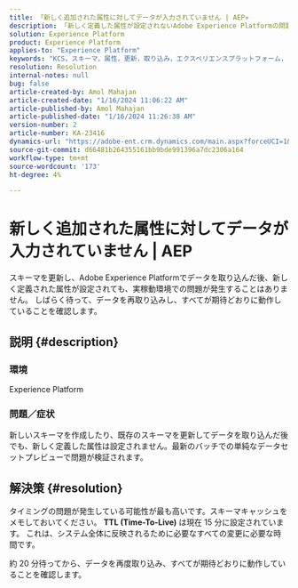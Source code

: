 ```yaml
---
title: 「新しく追加された属性に対してデータが入力されていません | AEP»
description: 「新しく定義した属性が設定されないAdobe Experience Platformの問題を修正する方法を説明します。 待って、データを再度取り込みます。」
solution: Experience Platform
product: Experience Platform
applies-to: "Experience Platform"
keywords: "KCS，スキーマ，属性，更新，取り込み，エクスペリエンスプラットフォーム， AEP"
resolution: Resolution
internal-notes: null
bug: false
article-created-by: Amol Mahajan
article-created-date: "1/16/2024 11:06:22 AM"
article-published-by: Amol Mahajan
article-published-date: "1/16/2024 11:26:38 AM"
version-number: 2
article-number: KA-23416
dynamics-url: "https://adobe-ent.crm.dynamics.com/main.aspx?forceUCI=1&pagetype=entityrecord&etn=knowledgearticle&id=a1349644-5fb4-ee11-a569-6045bd006079"
source-git-commit: d66481b264355161bb9bde991396a7dc2306a164
workflow-type: tm+mt
source-wordcount: '173'
ht-degree: 4%

---
```


# 新しく追加された属性に対してデータが入力されていません | AEP


スキーマを更新し、Adobe Experience Platformでデータを取り込んだ後、新しく定義された属性が設定されても、実稼動環境での問題が発生することはありません。 しばらく待って、データを再取り込みし、すべてが期待どおりに動作していることを確認します。

## 説明 {#description}


### <b>環境</b>

Experience Platform



### <b>問題／症状</b>

新しいスキーマを作成したり、既存のスキーマを更新してデータを取り込んだ後でも、新しく定義した属性は設定されません。最新のバッチでの単純なデータセットプレビューで問題が検証されます。


## 解決策 {#resolution}


タイミングの問題が発生している可能性が最も高いです。スキーマキャッシュをメモしておいてください。 <b>TTL (Time-To-Live)</b> は現在 15 分に設定されています。 これは、システム全体に反映されるために必要なすべての変更に必要な時間です。

約 20 分待ってから、データを再度取り込み、すべてが期待どおりに動作していることを確認します。
